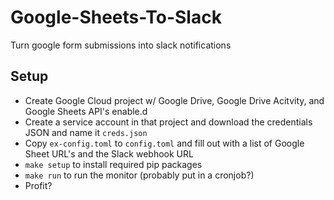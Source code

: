 # Google-Sheets-To-Slack
Turn google form submissions into slack notifications

## Setup
* Create Google Cloud project w/ Google Drive, Google Drive Acitvity, and Google Sheets API's enable.d
* Create a service account in that project and download the credentials JSON and name it `creds.json`
* Copy `ex-config.toml` to `config.toml` and fill out with a list of Google Sheet URL's and the Slack webhook URL
* `make setup` to install required pip packages
* `make run` to run the monitor (probably put in a cronjob?)
* Profit?